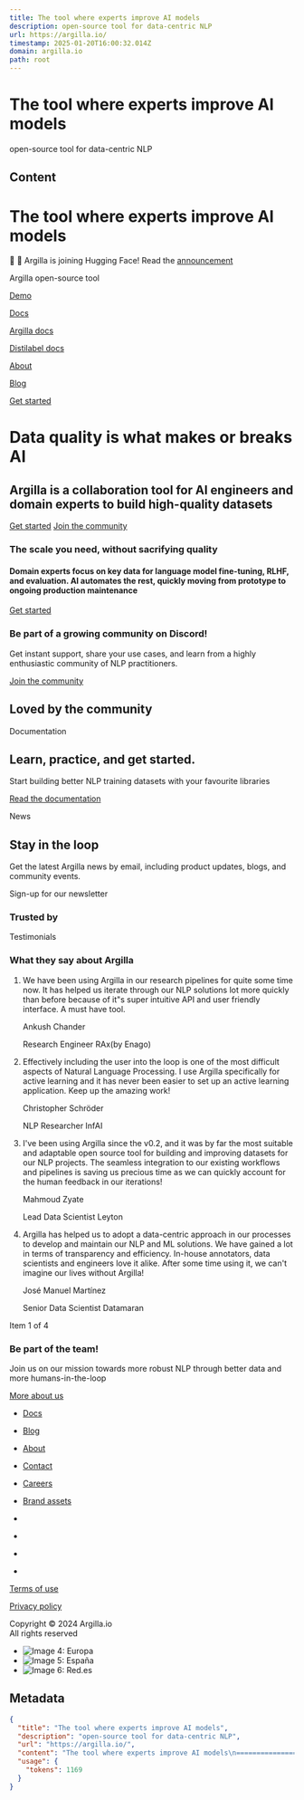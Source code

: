 ```yaml
---
title: The tool where experts improve AI models
description: open-source tool for data-centric NLP
url: https://argilla.io/
timestamp: 2025-01-20T16:00:32.014Z
domain: argilla.io
path: root
---
```


# The tool where experts improve AI models


open-source tool for data-centric NLP


## Content

The tool where experts improve AI models
===============

🤗 🚀 Argilla is joining Hugging Face! Read the [announcement](https://argilla.io/blog/argilla-joins-hugggingface)

[](https://argilla.io/ "Go to Argilla homepage")Argilla open-source tool

[](https://argilla.io/# "Open menu")

[Demo](https://demo.argilla.io/sign-in)

[Docs](https://argilla.io/#)

[Argilla docs](https://docs.argilla.io/)

[Distilabel docs](https://distilabel.argilla.io/latest/)

[About](https://argilla.io/about)

[Blog](https://argilla.io/blog)

[](https://github.com/argilla-io/argilla "go to Github")[](http://hf.co/join/discord "go to Discord")[](https://www.linkedin.com/company/argilla-io "go to Linkedin")[](https://mobile.twitter.com/argilla_io "go to Twitter")

[Get started](https://docs.argilla.io/latest/getting_started/quickstart/)

Data quality is what makes or breaks AI
=======================================

Argilla is a collaboration tool for AI engineers and domain experts to build high-quality datasets
--------------------------------------------------------------------------------------------------

[Get started](https://docs.argilla.io/latest/getting_started/quickstart/) [Join the community](http://hf.co/join/discord)

### The scale you need, without sacrifying quality

#### Domain experts focus on key data for language model fine-tuning, RLHF, and evaluation. AI automates the rest, quickly moving from prototype to ongoing production maintenance

[Get started](https://docs.argilla.io/latest/getting_started/quickstart/)

### Be part of a growing community on Discord!

Get instant support, share your use cases, and learn from a highly enthusiastic community of NLP practitioners.

[Join the community](http://hf.co/join/discord)

Loved by the community
----------------------

Documentation

Learn, practice, and get started.
---------------------------------

Start building better NLP training datasets with your favourite libraries

[Read the documentation](https://docs.argilla.io/)

News

Stay in the loop
----------------

Get the latest Argilla news by email, including product updates, blogs, and community events.

Sign-up for our newsletter

### Trusted by

Testimonials

### What they say about Argilla

1.  We have been using Argilla in our research pipelines for quite some time now. It has helped us iterate through our NLP solutions lot more quickly than before because of it"s super intuitive API and user friendly interface. A must have tool.
    
    Ankush Chander
    
    Research Engineer RAx(by Enago)
    
2.  Effectively including the user into the loop is one of the most difficult aspects of Natural Language Processing. I use Argilla specifically for active learning and it has never been easier to set up an active learning application. Keep up the amazing work!
    
    Christopher Schröder
    
    NLP Researcher InfAI
    
3.  I've been using Argilla since the v0.2, and it was by far the most suitable and adaptable open source tool for building and improving datasets for our NLP projects. The seamless integration to our existing workflows and pipelines is saving us precious time as we can quickly account for the human feedback in our iterations!
    
    Mahmoud Zyate
    
    Lead Data Scientist Leyton
    
4.  Argilla has helped us to adopt a data-centric approach in our processes to develop and maintain our NLP and ML solutions. We have gained a lot in terms of transparency and efficiency. In-house annotators, data scientists and engineers love it alike. After some time using it, we can't imagine our lives without Argilla!
    
    José Manuel Martínez
    
    Senior Data Scientist Datamaran
    

Item 1 of 4

### Be part of the team!

Join us on our mission towards more robust NLP through better data and more humans-in-the-loop

[More about us](https://argilla.io/about)

[](https://argilla.io/ "go to Argilla Homepage")

*   [Docs](https://docs.argilla.io/)
    
*   [Blog](https://argilla.io/blog)
    
*   [About](https://argilla.io/about)
    

*   [Contact](mailto:contact@argilla.io)
    
*   [Careers](https://argilla.io/careers)
    
*   [Brand assets](https://argilla.io/brand-assets)
    

*   [](https://github.com/argilla-io/argilla/ "go to Github")
*   [](http://hf.co/join/discord "go to Discord")
*   [](https://www.linkedin.com/company/argilla-io/ "go to Linkedin")
*   [](https://mobile.twitter.com/argilla_io "go to Twitter")

[Terms of use](https://argilla.io/terms-of-use)

[Privacy policy](https://argilla.io/privacy-policy)

Copyright © 2024 Argilla.io  
All rights reserved

*   ![Image 4: Europa](https://argilla.io/.netlify/images/?url=/images/footer-logos/logo-europa.png&h=100)
*   ![Image 5: España](https://argilla.io/.netlify/images/?url=/images/footer-logos/logo-espa%C3%B1a.jpeg&h=100)
*   ![Image 6: Red.es](https://argilla.io/.netlify/images/?url=/images/footer-logos/logo-red-es.png&h=100)

## Metadata

```json
{
  "title": "The tool where experts improve AI models",
  "description": "open-source tool for data-centric NLP",
  "url": "https://argilla.io/",
  "content": "The tool where experts improve AI models\n===============\n\n🤗 🚀 Argilla is joining Hugging Face! Read the [announcement](https://argilla.io/blog/argilla-joins-hugggingface)\n\n[](https://argilla.io/ \"Go to Argilla homepage\")Argilla open-source tool\n\n[](https://argilla.io/# \"Open menu\")\n\n[Demo](https://demo.argilla.io/sign-in)\n\n[Docs](https://argilla.io/#)\n\n[Argilla docs](https://docs.argilla.io/)\n\n[Distilabel docs](https://distilabel.argilla.io/latest/)\n\n[About](https://argilla.io/about)\n\n[Blog](https://argilla.io/blog)\n\n[](https://github.com/argilla-io/argilla \"go to Github\")[](http://hf.co/join/discord \"go to Discord\")[](https://www.linkedin.com/company/argilla-io \"go to Linkedin\")[](https://mobile.twitter.com/argilla_io \"go to Twitter\")\n\n[Get started](https://docs.argilla.io/latest/getting_started/quickstart/)\n\nData quality is what makes or breaks AI\n=======================================\n\nArgilla is a collaboration tool for AI engineers and domain experts to build high-quality datasets\n--------------------------------------------------------------------------------------------------\n\n[Get started](https://docs.argilla.io/latest/getting_started/quickstart/) [Join the community](http://hf.co/join/discord)\n\n### The scale you need, without sacrifying quality\n\n#### Domain experts focus on key data for language model fine-tuning, RLHF, and evaluation. AI automates the rest, quickly moving from prototype to ongoing production maintenance\n\n[Get started](https://docs.argilla.io/latest/getting_started/quickstart/)\n\n### Be part of a growing community on Discord!\n\nGet instant support, share your use cases, and learn from a highly enthusiastic community of NLP practitioners.\n\n[Join the community](http://hf.co/join/discord)\n\nLoved by the community\n----------------------\n\nDocumentation\n\nLearn, practice, and get started.\n---------------------------------\n\nStart building better NLP training datasets with your favourite libraries\n\n[Read the documentation](https://docs.argilla.io/)\n\nNews\n\nStay in the loop\n----------------\n\nGet the latest Argilla news by email, including product updates, blogs, and community events.\n\nSign-up for our newsletter\n\n### Trusted by\n\nTestimonials\n\n### What they say about Argilla\n\n1.  We have been using Argilla in our research pipelines for quite some time now. It has helped us iterate through our NLP solutions lot more quickly than before because of it\"s super intuitive API and user friendly interface. A must have tool.\n    \n    Ankush Chander\n    \n    Research Engineer RAx(by Enago)\n    \n2.  Effectively including the user into the loop is one of the most difficult aspects of Natural Language Processing. I use Argilla specifically for active learning and it has never been easier to set up an active learning application. Keep up the amazing work!\n    \n    Christopher Schröder\n    \n    NLP Researcher InfAI\n    \n3.  I've been using Argilla since the v0.2, and it was by far the most suitable and adaptable open source tool for building and improving datasets for our NLP projects. The seamless integration to our existing workflows and pipelines is saving us precious time as we can quickly account for the human feedback in our iterations!\n    \n    Mahmoud Zyate\n    \n    Lead Data Scientist Leyton\n    \n4.  Argilla has helped us to adopt a data-centric approach in our processes to develop and maintain our NLP and ML solutions. We have gained a lot in terms of transparency and efficiency. In-house annotators, data scientists and engineers love it alike. After some time using it, we can't imagine our lives without Argilla!\n    \n    José Manuel Martínez\n    \n    Senior Data Scientist Datamaran\n    \n\nItem 1 of 4\n\n### Be part of the team!\n\nJoin us on our mission towards more robust NLP through better data and more humans-in-the-loop\n\n[More about us](https://argilla.io/about)\n\n[](https://argilla.io/ \"go to Argilla Homepage\")\n\n*   [Docs](https://docs.argilla.io/)\n    \n*   [Blog](https://argilla.io/blog)\n    \n*   [About](https://argilla.io/about)\n    \n\n*   [Contact](mailto:contact@argilla.io)\n    \n*   [Careers](https://argilla.io/careers)\n    \n*   [Brand assets](https://argilla.io/brand-assets)\n    \n\n*   [](https://github.com/argilla-io/argilla/ \"go to Github\")\n*   [](http://hf.co/join/discord \"go to Discord\")\n*   [](https://www.linkedin.com/company/argilla-io/ \"go to Linkedin\")\n*   [](https://mobile.twitter.com/argilla_io \"go to Twitter\")\n\n[Terms of use](https://argilla.io/terms-of-use)\n\n[Privacy policy](https://argilla.io/privacy-policy)\n\nCopyright © 2024 Argilla.io  \nAll rights reserved\n\n*   ![Image 4: Europa](https://argilla.io/.netlify/images/?url=/images/footer-logos/logo-europa.png&h=100)\n*   ![Image 5: España](https://argilla.io/.netlify/images/?url=/images/footer-logos/logo-espa%C3%B1a.jpeg&h=100)\n*   ![Image 6: Red.es](https://argilla.io/.netlify/images/?url=/images/footer-logos/logo-red-es.png&h=100)",
  "usage": {
    "tokens": 1169
  }
}
```
